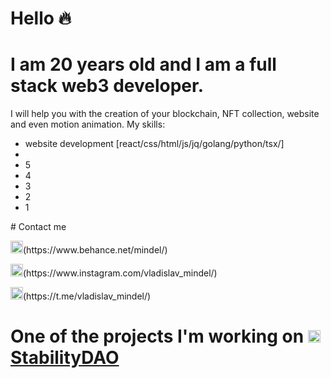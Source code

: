 # Hello :fire:
# I am 20 years old and I am a full stack web3 developer.<br>
  I will help you with the creation of your blockchain, NFT collection, website and even motion animation. My skills:
  <ul>
    <li>website development [react/css/html/js/jq/golang/python/tsx/]</li>
    <li></li>
    <li>5</li>
    <li>4</li>
    <li>3</li>
    <li>2</li>
    <li>1</li>
  </ul>
# Contact me  
<p>
    <img src="https://stabilitydao.org/logo40z.png" width="20px">(https://www.behance.net/mindel/)
</p>
<p><img src="https://stabilitydao.org/logo40z.png" width="20px">(https://www.instagram.com/vladislav_mindel/)</p>
<p>
    <img src="https://upload.wikimedia.org/wikipedia/commons/thumb/8/83/Telegram_2019_Logo.svg/1200px-Telegram_2019_Logo.svg.png" width="20px">(https://t.me/vladislav_mindel/)</p>

# One of the projects I'm working on <img src="https://stabilitydao.org/logo40z.png" width="20px"> [StabilityDAO](https://stabilitydao.org/)
